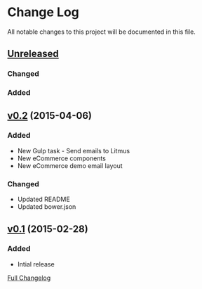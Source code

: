 # Change Log
All notable changes to this project will be documented in this file.

## [Unreleased](https://github.com/matt-harris/outline-mail/tree/HEAD)

### Changed

### Added

## [v0.2](https://github.com/matt-harris/outline/tree/v0.2) (2015-04-06)

### Added
- New Gulp task - Send emails to Litmus
- New eCommerce components
- New eCommerce demo email layout

### Changed
- Updated README
- Updated bower.json

## [v0.1](https://github.com/matt-harris/outline/tree/v0.1) (2015-02-28)

### Added
- Intial release

[Full Changelog](https://github.com/matt-harris/outline-mail/compare/v0.1...HEAD)